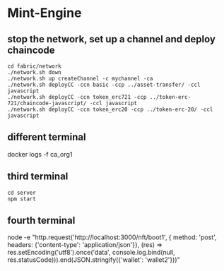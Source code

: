# Mint-Engine

## stop the network, set up a channel and deploy chaincode
```
cd fabric/network
./network.sh down
./network.sh up createChannel -c mychannel -ca
./network.sh deployCC -ccn basic -ccp ../asset-transfer/ -ccl javascript
./network.sh deployCC -ccn token_erc721 -ccp ../token-erc-721/chaincode-javascript/ -ccl javascript
./network.sh deployCC -ccn token_erc20 -ccp ../token-erc-20/ -ccl javascript
```
## different terminal
docker logs -f ca_org1

## third terminal
```
cd server
npm start
```

## fourth terminal
node -e "http.request('http://localhost:3000/nft/boot1', { method: 'post', headers: {'content-type': 'application/json'}}, (res) => res.setEncoding('utf8').once('data', console.log.bind(null, res.statusCode))).end(JSON.stringify({'wallet': 'wallet2'}))"
